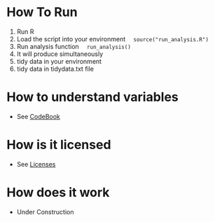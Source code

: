 # How To Run

1. Run R
2. Load the script into your environment 
`   source("run_analysis.R")   `
3. Run analysis function 
`   run_analysis()   `
4. It will produce simultaneously
  1. tidy data in your environment
  2. tidy data in tidydata.txt file

# How to understand variables

- See [CodeBook](../master/CodeBook.md)

# How is it licensed

- See [Licenses](../master/LICENSE.md)

# How does it work

- Under Construction
